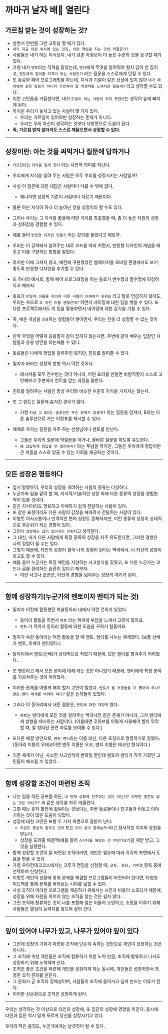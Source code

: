 # 까마귀 날자 배🍐 열린다 

## 가르침 받는 것이 성장하는 것?

- 살면서 한번쯤 그런 고민을 할 때가 있다.
- `내가 지금 이런 위치에 있는 것과, 이런 책임을 지는 것이 적절한가?`
- 사람들은 내가 아는 지식보다, 내가 갖춘 자질보다 더 높은 수준의 것을 요구할 때가 있다.
- 가령 내가 `멘토`라는 직책을 맡았는데, `멘티`에게 무엇을 알려줘야 할지 감이 안 잡히고, `멘토에게 알려줄 자격이 되는 사람인가` 라는 질문을 스스로에게 던질 수 있다.
- 또 동료와 페어 프로그래밍을 하는데, 지식과 기술이 같은 선상에 있지 않아 `내가 페어에게 같은 동료가 아니라 가르쳐야 할 학생처럼 느껴지진 않을까?` 라고 생각할 수도 있다.
- 이런 고민들을 거듭한다면, 내가 `도움이 되는 사람이 되지 못한다`는 생각의 늪에 빠지게 된다.
- 하지만 우리가 놓치고 있는 사실이 몇 가지 있다.
  - 우리는 가르침이 있어야만 성장하는 존재가 아니다.
  - 우리는 우리 자신이 생각하는 것보다 다방면으로 도움이 된다.
- **즉, 가르침 받지 않더라도 스스로 깨달으면서 성장할 수 있다.**

---

## 성장이란: 아는 것을 써먹거나 질문에 답하거나 
- `가르친다`는 `지식을 알게 한다` 라는 사전적 의미를 지닌다.
- 우리에게 지식을 알려 주는 사람은 모두 우리를 성장시키는 사람일까?
- 사실 이 질문에 대한 대답은 사람마다 다를 수 밖에 없다.
  - 왜냐하면 성장의 기준이 사람마다 다르기 때문이다.
- 물론 아는 지식이 하나 더 늘어난 것을 성장이라 할 수도 있다.
- 그러나 우리는 그 지식을 활용해 어떤 가치를 창출했을 때, 좀 더 높은 차원의 성장과 성취감을 경험할 수 있다.
- 예를 들어 `반응형 디자인 만들기` 라는 강의를 들었다고 해보자.
- 우리는 이 강의에서 알려주는 대로 코드를 따라 치면서, 반응형 디자인의 개념을 배우고 이를 구현하는 방법을 알았다.
- 하지만 이에 그치지 않고, 예전에 구현했었던 웹페이지를 모바일 환경에서도 보기 좋도록 반응형 디자인을 추가할 수 있다.
- 또 하나의 예시로, 함께 페어 프로그래밍을 하는 동료가 변수명과 함수명에 민감하다고 해보자.
- 동료가 `이렇게 이름을 지어야 다른 사람이 이해하기 쉬워요` 라고 말로 언급하지 않아도, 우리는 속으로 `오 이런 이름 괜찮은데?` 하면서 네이밍에 대한 팁을 쌓을 수 있다. 또 다른 프로젝트에서도 이 팁을 활용하면서 네이밍에 대한 감각을 기를 수 있다.
- 즉, 배운 개념을 `응용`하는 경험들이 쌓이면서, 우리는 한층 더 성장할 수 있는 것이다.

- 만약 무엇을 어떻게 응용할지 감이 잡히지 않는다면, 주변에 같이 배우는 입장인 사람들과 응용 방안을 의논해볼 수 있다.
- 동료들은 나에게 정답을 알려주진 않지만, 힌트를 알려줄 수 있다.
- 필자가 바라는 성장의 방향 역시 이런 것이다.
  - 레시피를 모두 전수받는 것이 아니라, 어떤 요리를 만들면 바람직할지 스스로 고민해보고 주변에서 힌트를 얻는 과정을 말한다.
- 힌트를 알려주는 사람은 항상 우리와 비슷한 수준의 지식을 가지지는 않는다.
- 또 그 힌트는 질문에 숨겨진 경우가 많다.
  - 가령 `지금 그 A라는 솔루션은 무슨 문제가 있을까?` 라는 질문을 던져서, B라는 다른 솔루션으로 가는 이정표를 제시할 수 있다.
- 때때로 우리는 질문을 자주 하는 선생님이나 멘토를 만난다.
  - 그들은 우리의 질문에 역질문을 하거나, 올바른 질문을 하도록 유도한다.
  - `왜 답답하게 정답을 안 알려주지?` 라는 푸념을 하지만, 그들은 우리에게 정답이란 큰 퍼즐을 스스로 맞출 수 있는 기회를 제공하는 것이다.

---

## 모든 성장은 평등하다
- 앞서 말했듯이, 우리의 성장을 격려하는 사람의 종류는 다양하다.
- 누군가와 일을 같이 할 때, 지식적/기술적인 성장 외에 다른 종류의 성장을 경험한 적이 있을 것이다.
- 같은 지식이라도 명료하고 이해하기 쉽게 전달하는 사람이 있다.
- 또 같은 표현이라도 다른 사람의 감정을 헤아려서 전달하는 사람이 있다.
- 이렇듯 의사소통이나 인격적인 면의 성장도 존재하지만, 이런 종류의 성장이 상대적으로 후순위가 되는 경향이 있다.
- 그러나 `성장에는 급이 있어서는 안된다`고 생각한다.
- 그 대신, 내가 다른 사람에게 특정 종류의 성장을 자주 유도한다면, 그러한 경향은 나의 강점이 될 수는 있다.
- 그렇기 때문에, 타인의 성장이 결국 나의 강점이 된다는 맥락에서, 나 자신의 성장이라고도 할 수 있다.
- 예를 들어 누군가는 특정 패턴을 지양하는 사고방식을 갖췄고, 또 다른 누군가는 코드나 글을 정리하는 습관이 있다고 해보자.
  - 이런 사고나 습관은, 타인의 경험을 넓혀주는 성장의 계기가 된다.

---

## 함께 성장하기(누군가의 멘토이자 멘티가 되는 것)

- 필자가 이전에 활동했던 학술동아리 내에서 이런 건의가 있었다.
  - 동아리 활동을 하면서 `멘토` 라는 위치에 부담을 느껴서 고민이 많아요.
  - `멘토` 가 적어서 동아리 활동에 대한 도움을 구하기 힘들어요.
- 필자가 속한 동아리는 어떤 활동을 할 때 멘토, 멘티를 나누는 체계였다. (보통 선배가 멘토, 후배가 멘티였다.)
- 동아리에서 멘토(선배)가 상대적으로 적었기 때문에, 모든 멘티를 챙겨주기 어려웠다.
- 또 멘토라고 해서 모든 분야에 대해 아는 것은 아니었기 때문에, 멘티에게 특정 분야를 가르쳐주는 것이 어려웠다.

- 이러한 문제를 어떻게 해야 할지 고민이 많았다. `멘토가 될 부원들을 더 뽑아야 하나? 멘토-멘티 체계를 버려야 하나?` 같은 논의들이 있었다.
- 그러나 이 동아리에서 내린 결론은, `멘토에 대한 재정의` 였다.
  - `멘토`는 멘티에게 모든 것을 알려주는 백과사전 같은 존재가 아니라, 그저 멘티에게 방향을 제시하는 사람이다.
    (이를테면 깃허브를 어떻게 사용해야 할지 막막할 때, 잘 정리된 관련 자료를 보여줄 수 있다.)
- 또다른 해결 방안으로, `멘토-멘티`라는 이름 대신, 다른 호칭으로 명명하기로 정했다.
  (동아리 이름이 우테코이면 멘토 이름은 우코, 멘티 이름은 테코인 형식이다.)
- 기존 체계가 아닌, 사소한 사고방식의 변화일 뿐인데 멘토와 멘티가 각각 가졌던 고민들이 해소될 수 있었다.

---

## 함께 성장할 조건이 마련된 조직
- 나는 일을 하든 공부를 하든, `내 현재 상황에 안주하는 것은 아닌가? 아무런 발전도 없는 것은 아닌가?` 과 같은 생각을 자주 떠올린다.
- 그럴 때는 혼자 불안에 휩싸이는 것보다는, 주변 동료들이나 친구들과 터놓고 이야기하는 것이 많은 도움이 되었다.
- 성장에 대한 고민은 보통 두 가지 측면으로 결론이 난다.
  - `지금도 충분히 잘하고 있어` 또는 `우리 같이 잘해보자!`라고 정서적인 지지와 응원을 받는다.
  - 성장을 도와줄 해결책(예를 들어 `스터디를 해보는 건 어떤가요?`)을 제안 받고, 그것을 실행한다.
- 함께 성장할 조건이 잘 마련된 조직이라면, 개인은 필요에 따라 각각의 측면에서 도움을 받을 수 있다.
- 가령 우아한테크코스에서는 크루가 면담을 신청할 때, `코칭, 상담, 커피챗` 항목 중에 선택하여 신청한다.`
- 이렇듯 개인의 상황에 맞춰 문제를 해결할 프로그램들이 마련되어 있다면, 다양한 피드백을 통해 문제를 바라보는 시야를 넓힐 수 있다.
- 사실 조직이 이러한 프로그램을 제공하기 위해서는 시간과 비용이 소모되기 때문에, 성장을 위해 자원을 아끼지 않는 조직을 찾는 것은 쉽지 않다.
- 그런 조직에 합류하는 것이 나를 포함해 많은 이들의 소망이고, 소망을 이루기 위해 사람들은 열심히 능력치를 쌓으며 살아 간다.
---
## 잎이 있어야 나무가 있고, 나무가 있어야 잎이 있다
- 그런데 성장의 기회가 마련된 조직에 단순히 속하는 것만으로 개인이 성장하는 것은 아니다.
- 그 조직에 속한 개인들은 조직에 합류하기 위한 노력 만큼, 조직에 합류하고 나서도 성장하기 위해 노력하며 산다.
- 조직은 좋은 조건을 마련해 개인을 성장하게 하는 동시에, 개인들은 성장하면서 특정한 조직 문화를 만든다. 
- 그 문화가 곧 조직의 정체성이며, 사람들이 조직에 들어가고 싶게 만드는 이유가 된다. 
- 이러한 선순환으로 조직은 성장하게 된다.
---
우리는 생각하는 것 이상으로 타인의 성장에, 또 집단의 성장에 영향을 미친다.
동시에 타인과 집단 역시 알게 모르게 당신을 성장시키고 있다.

우리의 작은 몸짓도, 누군가에게는 날갯짓이 될 수 있다.
